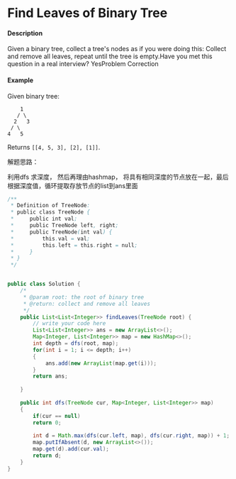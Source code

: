 # Find Leaves of Binary Tree

#### Description

Given a binary tree, collect a tree's nodes as if you were doing this: Collect and remove all leaves, repeat until the tree is empty.Have you met this question in a real interview?  YesProblem Correction

#### Example

Given binary tree:

```text
    1
   / \
  2   3
 / \     
4   5    
```

Returns `[[4, 5, 3], [2], [1]]`.

解题思路：

利用dfs 求深度， 然后再理由hashmap， 将具有相同深度的节点放在一起，最后根据深度值，循环提取存放节点的list到ans里面

```java
/**
 * Definition of TreeNode:
 * public class TreeNode {
 *     public int val;
 *     public TreeNode left, right;
 *     public TreeNode(int val) {
 *         this.val = val;
 *         this.left = this.right = null;
 *     }
 * }
 */


public class Solution {
    /*
     * @param root: the root of binary tree
     * @return: collect and remove all leaves
     */
    public List<List<Integer>> findLeaves(TreeNode root) {
        // write your code here
        List<List<Integer>> ans = new ArrayList<>();
        Map<Integer, List<Integer>> map = new HashMap<>();
        int depth = dfs(root, map);
        for(int i = 1; i <= depth; i++)
        {
            ans.add(new ArrayList(map.get(i)));
        }
        return ans;
        
    }
    
    public int dfs(TreeNode cur, Map<Integer, List<Integer>> map)
    {
        if(cur == null)
        return 0;
        
        int d = Math.max(dfs(cur.left, map), dfs(cur.right, map)) + 1;
        map.putIfAbsent(d, new ArrayList<>());
        map.get(d).add(cur.val);
        return d;
    }
}
```

